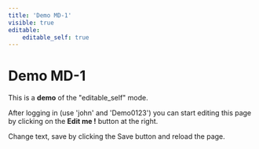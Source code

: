 ```yaml
---
title: 'Demo MD-1'
visible: true
editable:
    editable_self: true
---
```


# Demo MD-1

This is a **demo** of the "editable_self" mode.

After logging in (use 'john' and 'Demo0123') you can start editing this page by clicking on the <b>Edit me !</b> button at the right.

Change text, save by clicking the Save button and reload the page.
